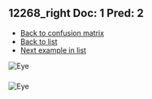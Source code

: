 ## 12268_right Doc: 1 Pred: 2
- [Back to confusion matrix](https://github.com/juliandewit/kaggle_retinopathy/blob/master/matrix.md)
- [Back to list](https://github.com/juliandewit/kaggle_retinopathy/blob/master/lists/12/list.md)
- [Next example in list](https://github.com/juliandewit/kaggle_retinopathy/blob/master/lists/12/12/12392_left.md)

![Eye](https://retinopaty.blob.core.windows.net/size1024/12268_right_1.jpeg)

### 

![Eye]()
